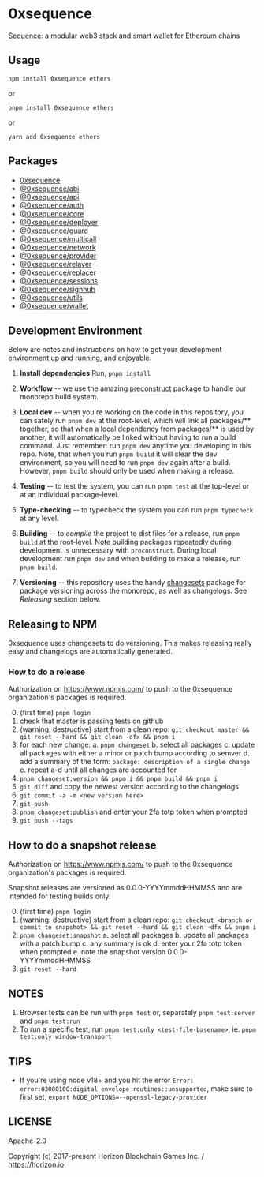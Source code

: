 0xsequence
==========

[Sequence](https://sequence.xyz): a modular web3 stack and smart wallet for Ethereum chains

## Usage

`npm install 0xsequence ethers`

or

`pnpm install 0xsequence ethers`

or

`yarn add 0xsequence ethers`


## Packages

- [0xsequence](./packages/0xsequence)
- [@0xsequence/abi](./packages/abi)
- [@0xsequence/api](./packages/api)
- [@0xsequence/auth](./packages/auth)
- [@0xsequence/core](./packages/core)
- [@0xsequence/deployer](./packages/deployer)
- [@0xsequence/guard](./packages/guard)
- [@0xsequence/multicall](./packages/multicall)
- [@0xsequence/network](./packages/network)
- [@0xsequence/provider](./packages/provider)
- [@0xsequence/relayer](./packages/relayer)
- [@0xsequence/replacer](./packages/replacer)
- [@0xsequence/sessions](./packages/sessions)
- [@0xsequence/signhub](./packages/signhub)
- [@0xsequence/utils](./packages/utils)
- [@0xsequence/wallet](./packages/wallet)


## Development Environment

Below are notes and instructions on how to get your development environment up and running,
and enjoyable.

1. **Install dependencies**
   Run, `pnpm install`

2. **Workflow** -- we use the amazing [preconstruct](https://github.com/preconstruct/preconstruct)
   package to handle our monorepo build system.

3. **Local dev** -- when you're working on the code in this repository, you can safely run
   `pnpm dev` at the root-level, which will link all packages/** together, so that when a
   local dependency from packages/** is used by another, it will automatically be linked
   without having to run a build command. Just remember: run `pnpm dev` anytime you developing
   in this repo. Note, that when you run `pnpm build` it will clear the dev environment, so
   you will need to run `pnpm dev` again after a build. However, `pnpm build` should only be
   used when making a release.

4. **Testing** -- to test the system, you can run `pnpm test` at the top-level or at an individual
   package-level.

5. **Type-checking** -- to typecheck the system you can run `pnpm typecheck` at any level.

6. **Building** -- to _compile_ the project to dist files for a release, run `pnpm build` at
   the root-level. Note building packages repeatedly during development is unnecessary with
   `preconstruct`. During local development run `pnpm dev` and when building to make a release,
   run `pnpm build`.

7. **Versioning** -- this repository uses the handy [changesets](https://github.com/atlassian/changesets)
   package for package versioning across the monorepo, as well as changelogs. See _Releasing_ section below.


## Releasing to NPM

0xsequence uses changesets to do versioning. This makes releasing really easy and changelogs are automatically generated.

### How to do a release

Authorization on https://www.npmjs.com/ to push to the 0xsequence organization's packages is required.

0. (first time) `pnpm login`
1. check that master is passing tests on github
2. (warning: destructive) start from a clean repo:
   `git checkout master && git reset --hard && git clean -dfx && pnpm i`
3. for each new change:
   a. `pnpm changeset`
   b. select all packages
   c. update all packages with either a minor or patch bump according to semver
   d. add a summary of the form: `package: description of a single change`
   e. repeat a-d until all changes are accounted for
4. `pnpm changeset:version && pnpm i && pnpm build && pnpm i`
5. `git diff` and copy the newest version according to the changelogs
6. `git commit -a -m <new version here>`
7. `git push`
8. `pnpm changeset:publish` and enter your 2fa totp token when prompted
9. `git push --tags`

## How to do a snapshot release

Authorization on https://www.npmjs.com/ to push to the 0xsequence organization's packages is required.

Snapshot releases are versioned as 0.0.0-YYYYmmddHHMMSS and are intended for testing builds only.

0. (first time) `pnpm login`
1. (warning: destructive) start from a clean repo:
   `git checkout <branch or commit to snapshot> && git reset --hard && git clean -dfx && pnpm i`
2. `pnpm changeset:snapshot`
   a. select all packages
   b. update all packages with a patch bump
   c. any summary is ok
   d. enter your 2fa totp token when prompted
   e. note the snapshot version 0.0.0-YYYYmmddHHMMSS
3. `git reset --hard`

## NOTES

1. Browser tests can be run with `pnpm test` or, separately `pnpm test:server` and `pnpm test:run`
2. To run a specific test, run `pnpm test:only <test-file-basename>`, ie. `pnpm test:only window-transport`


## TIPS

* If you're using node v18+ and you hit the error `Error: error:0308010C:digital envelope routines::unsupported`,
  make sure to first set, `export NODE_OPTIONS=--openssl-legacy-provider`


## LICENSE

Apache-2.0

Copyright (c) 2017-present Horizon Blockchain Games Inc. / https://horizon.io
